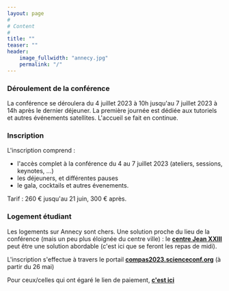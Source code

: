 ```yaml
---
layout: page
#
# Content
#
title: ""
teaser: ""
header:
    image_fullwidth: "annecy.jpg"
    permalink: "/"
---
```



### **Déroulement de la conférence**
La conférence se déroulera du 4 juillet 2023 à 10h jusqu'au 7 juillet 2023 à 14h après le dernier déjeuner. La première journée est dédiée aux tutoriels et autres événements satellites. L'accueil se fait en continue.


### **Inscription**

L'inscription comprend :
  * l'accès complet à la conférence du 4 au 7 juillet 2023 (ateliers, sessions, keynotes, ...)
  * les déjeuners, et différentes pauses
  * le gala, cocktails et autres évenements.
  
Tarif : 260 € jusqu'au 21 juin, 300 € après.

### **Logement étudiant**

Les logements sur Annecy sont chers. Une solution proche du lieu de la
conférence (mais un peu plus éloignée du centre ville) : le **[centre
Jean XXIII](https://www.centrejean23.com/)** peut être une solution
abordable (c'est ici que se feront les repas de midi).

L'inscription s'effectue à travers le portail **[compas2023.scienceconf.org](https://compas2023.sciencesconf.org/)** (à partir du 26 mai)

Pour ceux/celles qui ont égaré le lien de paiement, **[c'est ici](https://btk.univ-smb.fr/inscription_evt/compas-2023-conference-francophone-en-informatique/)**


